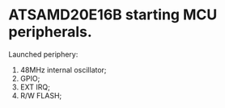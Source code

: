 # ATSAMD20E16B starting MCU peripherals.

Launched periphery:
1) 48MHz internal oscillator;
2) GPIO;
3) EXT IRQ;
4) R/W FLASH;
